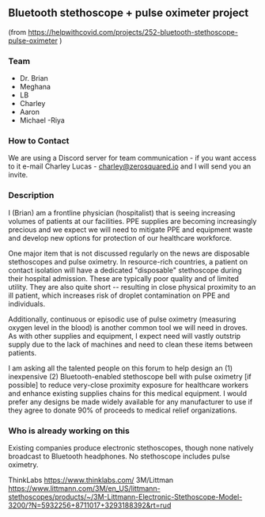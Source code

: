 ## Bluetooth stethoscope + pulse oximeter project ##

(from https://helpwithcovid.com/projects/252-bluetooth-stethoscope-pulse-oximeter )

### Team  ###

- Dr. Brian
- Meghana
- LB 
- Charley
- Aaron
- Michael
-Riya


### How to Contact ###
We are using a Discord server for team communication - if you want access to it e-mail Charley Lucas - charley@zerosquared.io and I will send you an invite.



### Description ###
 
I (Brian) am a frontline physician (hospitalist) that is seeing increasing volumes of patients at our facilities. PPE supplies are becoming increasingly precious and we expect we will need to mitigate PPE and equipment waste and develop new options for protection of our healthcare workforce.

One major item that is not discussed regularly on the news are disposable stethoscopes and pulse oximetry. In resource-rich countries, a patient on contact isolation will have a dedicated "disposable" stethoscope during their hospital admission. These are typically poor quality and of limited utility. They are also quite short -- resulting in close physical proximity to an ill patient, which increases risk of droplet contamination on PPE and individuals.

Additionally, continuous or episodic use of pulse oximetry (measuring oxygen level in the blood) is another common tool we will need in droves. As with other supplies and equipment, I expect need will vastly outstrip supply due to the lack of machines and need to clean these items between patients.

I am asking all the talented people on this forum to help design an (1) inexpensive (2) Bluetooth-enabled stethoscope bell with pulse oximetry [if possible] to reduce very-close proximity exposure for healthcare workers and enhance existing supplies chains for this medical equipment. I would prefer any designs be made widely available for any manufacturer to use if they agree to donate 90% of proceeds to medical relief organizations.

### Who is already working on this ###

Existing companies produce electronic stethoscopes, though none natively broadcast to Bluetooth headphones. No stethoscope includes pulse oximetry.

ThinkLabs https://www.thinklabs.com/
3M/Littman https://www.littmann.com/3M/en_US/littmann-stethoscopes/products/~/3M-Littmann-Electronic-Stethoscope-Model-3200/?N=5932256+8711017+3293188392&rt=rud
